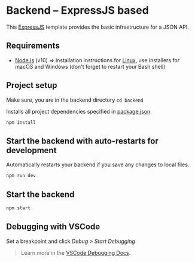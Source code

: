 # Backend – ExpressJS based

This [ExpressJS](https://expressjs.com/) template provides the basic infrastructure for a JSON API.

## Requirements

* [Node.js](https://nodejs.org/en/download/) (v10) => installation instructions for [Linux](https://github.com/nodesource/distributions), use installers for macOS and Windows (don't forget to restart your Bash shell)

## Project setup

Make sure, you are in the backend directory `cd backend`

Installs all project dependencies specified in [package.json](./package.json).

```bash
npm install
```

## Start the backend with auto-restarts for development

Automatically restarts your backend if you save any changes to local files.

```bash
npm run dev
```

## Start the backend

```bash
npm start
```

## Debugging with VSCode

Set a breakpoint and click *Debug > Start Debugging*

> Learn more in the [VSCode Debugging Docs](https://code.visualstudio.com/docs/editor/debugging).
